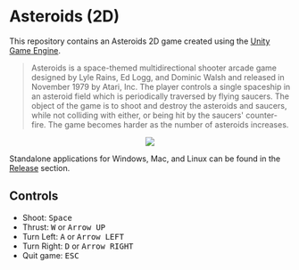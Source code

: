 # Asteroids (2D)

This repository contains an Asteroids 2D game created using the [Unity Game Engine](https://unity.com/).

> Asteroids is a space-themed multidirectional shooter arcade game designed by Lyle Rains, Ed Logg, and Dominic Walsh and released in November 1979 by Atari, Inc. The player controls a single spaceship in an asteroid field which is periodically traversed by flying saucers. The object of the game is to shoot and destroy the asteroids and saucers, while not colliding with either, or being hit by the saucers' counter-fire. The game becomes harder as the number of asteroids increases.

<p align="center">
  <img src="img/asteroids.gif">
</p>

Standalone applications for Windows, Mac, and Linux can be found in the [Release](https://github.com/FARLY7/unity-asteroids/releases) section.

## Controls

- Shoot: <kbd>Space</kbd>
- Thrust: <kbd>W</kbd> or <kbd>Arrow UP</kbd>
- Turn Left: <kbd>A</kbd> or <kbd>Arrow LEFT</kbd>
- Turn Right: <kbd>D</kbd> or <kbd>Arrow RIGHT</kbd>
- Quit game: <kbd>ESC</kbd>